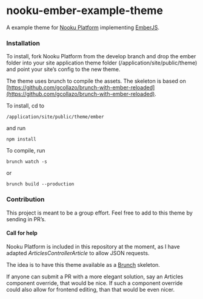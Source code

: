 nooku-ember-example-theme
=========================

A example theme for [Nooku Platform](https://github.com/nooku/nooku-platform) implementing [EmberJS](http://emberjs.com/). 

### Installation
To install, fork Nooku Platform from the develop branch and drop the ember folder into your site application theme folder (/application/site/public/theme) and point your site’s config to the new theme.

The theme uses brunch to compile the assets. The skeleton is based on [https://github.com/gcollazo/brunch-with-ember-reloaded](https://github.com/gcollazo/brunch-with-ember-reloaded).

To install, cd to 
```
/application/site/public/theme/ember
```
and run
```
npm install
```

To compile, run

```
brunch watch -s
```
or

```
brunch build --production
```

### Contribution
This project is meant to be a group effort. Feel free to add to this theme by sending in PR’s.

#### Call for help
Nooku Platform is included in this repository at the moment, as I have adapted *ArticlesControllerArticle* to allow JSON requests.

The idea is to have this theme available as a [Brunch](http://brunch.io/) skeleton.

If anyone can submit a PR with a more elegant solution, say an Articles component override, that would be nice. If such a component override could also allow for frontend editing, than that would be even nicer.
